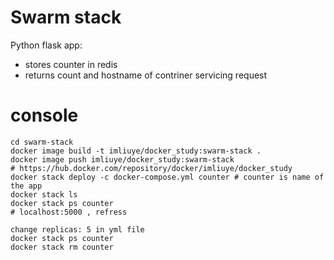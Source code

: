 # Swarm stack

Python flask app:
- stores counter in redis
- returns count and hostname of contriner servicing request

# console
```
cd swarm-stack
docker image build -t imliuye/docker_study:swarm-stack .
docker image push imliuye/docker_study:swarm-stack
# https://hub.docker.com/repository/docker/imliuye/docker_study
docker stack deploy -c docker-compose.yml counter # counter is name of the app
docker stack ls
docker stack ps counter
# localhost:5000 , refress

change replicas: 5 in yml file
docker stack ps counter
docker stack rm counter
```
